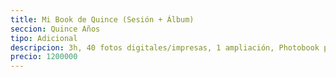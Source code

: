 ```yaml
---
title: Mi Book de Quince (Sesión + Álbum)
seccion: Quince Años
tipo: Adicional
descripcion: 3h, 40 fotos digitales/impresas, 1 ampliación, Photobook personalizado.
precio: 1200000
---
```

